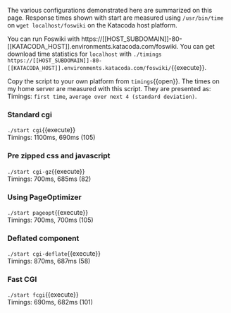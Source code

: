 The various configurations demonstrated here are summarized on this page. Response times shown with start are measured using `/usr/bin/time` on `wget localhost/foswiki` on the Katacoda host platform.

You can run Foswiki with https://[[HOST_SUBDOMAIN]]-80-[[KATACODA_HOST]].environments.katacoda.com/foswiki. You can get download time statistics for `localhost` with `./timings https://[[HOST_SUBDOMAIN]]-80-[[KATACODA_HOST]].environments.katacoda.com/foswiki/`{{execute}}.

Copy the script to your own platform from `timings`{{open}}. The times on my home server are measured with this script. They are presented as: Timings: `first time`, `average over next 4 (standard deviation)`.

### Standard cgi	

`./start cgi`{{execute}} <br />
 Timings: 1100ms, 690ms (105)

### Pre zipped css and javascript	

`./start cgi-gz`{{execute}} <br />
 Timings: 700ms, 685ms (82)

### Using PageOptimizer	

`./start pageopt`{{execute}} <br />
 Timings: 700ms, 700ms (105)

### Deflated component	

`./start cgi-deflate`{{execute}} <br />
 Timings: 870ms, 687ms (58)

### Fast CGI	

`./start fcgi`{{execute}} <br />
 Timings: 690ms, 682ms (101)

